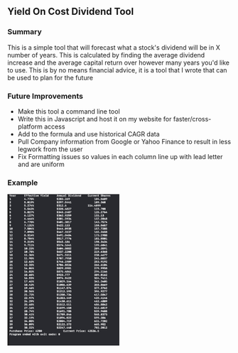 <h2 text-align=center>Yield On Cost Dividend Tool</h2>

<h3 text-align=left>Summary</h3>
<p>This is a simple tool that will forecast what a stock's dividend will be in X number of years. This is calculated by finding the average dividend increase and the average capital return over however many years you'd like to use. This is by no means financial advice, it is a tool that I wrote that can be used to plan for the future</p> 

<h3 text-align=left>Future Improvements</h3>
<ul>
  <li>Make this tool a command line tool</li>
  <li>Write this in Javascript and host it on my website for faster/cross-platform access</li>
  <li>Add to the formula and use historical CAGR data</li>
  <li>Pull Company information from Google or Yahoo Finance to result in less legwork from the user</li>
  <li>Fix Formatting issues so values in each column line up with lead letter and are uniform </li>
</ul>


<h3 text-align=center>Example</h3>

<img src="https://raw.githubusercontent.com/jasont41/Effective-Dividend-Tool/main/YoCimage.png" alt="Example of yield on cost dividend tool developed by Jason Eastman" width=50% height=50%>
